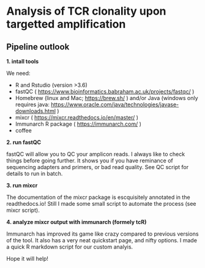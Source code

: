 # Analysis of TCR clonality upon targetted amplification

## Pipeline outlook 
<b>1. intall tools</b>

We need: 
- R and Rstudio (version >3.6)
- fastQC ( https://www.bioinformatics.babraham.ac.uk/projects/fastqc/ )
- Homebrew (linux and Mac; https://brew.sh/ ) and/or Java (windows only requires java: https://www.oracle.com/java/technologies/javase-downloads.html )
- mixcr ( https://mixcr.readthedocs.io/en/master/ )
- Immunarch R package ( https://immunarch.com/ )
- coffee

<b>2. run fastQC</b>

fastQC will allow you to QC your amplicon reads. I always like to check things before going further. It shows you if you have reminance of sequencing adapters and primers, or bad read quality. See QC script for details to run in batch. 

<b>3. run mixcr</b>

The documentation of the mixcr package is escquisitely annotated in the readthedocs.io! 
Still I made some small script to automate the process (see mixcr script). 

<b>4. analyze mixcr output with immunarch (formely tcR)</b>

Immunarch has improved its game like crazy compared to previous versions of the tool. It also has a very neat quickstart page, and nifty options. 
I made a quick R markdown script for our custom analyis. 

Hope it will help! 
